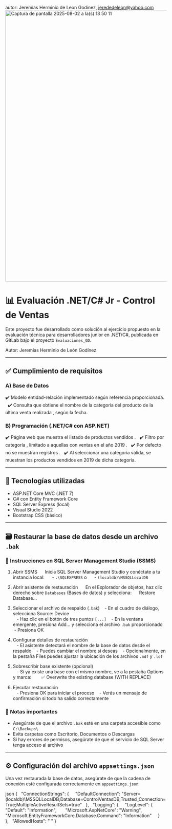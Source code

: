 autor: Jeremías Herminio de Leon Godinez, jerededeleon@yahoo.com
<img width="1679" height="845" alt="Captura de pantalla 2025-08-02 a la(s) 13 50 11" src="https://github.com/user-attachments/assets/16b4c122-943a-489c-9c7d-18d95d0ac0ae" />

# 📊 Evaluación .NET/C\# Jr - Control de Ventas

Este proyecto fue desarrollado como solución al ejercicio propuesto en la evaluación técnica para desarrolladores junior en .NET/C\#, publicada en GitLab bajo el proyecto `Evaluaciones_GD`.

Autor:   Jeremías Herminio de León Godínez  

-----

## ✅ Cumplimiento de requisitos

### A) Base de Datos

✔️ Modelo entidad-relación implementado según referencia proporcionada.  
✔️ Consulta que obtiene el   nombre de la categoría   del producto de la   última venta realizada  , según la fecha.

### B) Programación (.NET/C\# con ASP.NET)

✔️ Página web que muestra el   listado de productos vendidos  .  
✔️ Filtro por   categoría  , limitado a aquellas con ventas en el   año 2019  .  
✔️ Por defecto   no se muestran registros  .  
✔️ Al seleccionar una categoría válida, se muestran los   productos vendidos en 2019   de dicha categoría.

-----

## 🧰 Tecnologías utilizadas

  - ASP.NET Core MVC (.NET 7)
  - C\# con Entity Framework Core
  - SQL Server Express (local)
  - Visual Studio 2022
  - Bootstrap CSS (básico)

-----

## 🗃️ Restaurar la base de datos desde un archivo `.bak`

### 🔁 Instrucciones en SQL Server Management Studio (SSMS)

1.    Abrir SSMS    
       Inicia SQL Server Management Studio y conéctate a tu instancia local:  
       - `.\SQLEXPRESS` o  
       - `(localdb)\MSSQLLocalDB`

2.    Abrir asistente de restauración    
       En el Explorador de objetos, haz clic derecho sobre `Databases` (Bases de datos) y selecciona:  
       Restore Database...

3.  Seleccionar el archivo de respaldo (`.bak`)
       - En el cuadro de diálogo, selecciona   Source: Device  
       - Haz clic en el botón de tres puntos `[...]`
       - En la ventana emergente, presiona   Add...   y selecciona el archivo `.bak` proporcionado
       - Presiona   OK  

4.    Configurar detalles de restauración  
       - El asistente detectará el nombre de la base de datos desde el respaldo
       - Puedes cambiar el nombre si deseas
       - Opcionalmente, en la pestaña   Files   puedes ajustar la ubicación de los archivos `.mdf` y `.ldf`

5.    Sobrescribir base existente (opcional)  
       - Si ya existe una base con el mismo nombre, ve a la pestaña   Options   y marca:  
         ✅   Overwrite the existing database (WITH REPLACE)  

6.    Ejecutar restauración  
       - Presiona   OK   para iniciar el proceso
       - Verás un mensaje de confirmación si todo ha salido correctamente

### 📝 Notas importantes

  - Asegúrate de que el archivo `.bak` esté en una carpeta accesible como `C:\Backups\`  
  - Evita carpetas como Escritorio, Documentos o Descargas  
  - Si hay errores de permisos, asegúrate de que el servicio de SQL Server tenga acceso al archivo

-----

## ⚙️ Configuración del archivo `appsettings.json`

Una vez restaurada la base de datos, asegúrate de que la cadena de conexión esté configurada correctamente en `appsettings.json`:

json
{
  "ConnectionStrings": {
    "DefaultConnection": "Server=(localdb)\\MSSQLLocalDB;Database=ControlVentasDB;Trusted_Connection=True;MultipleActiveResultSets=true"
  },
  "Logging": {
    "LogLevel": {
      "Default": "Information",
      "Microsoft.AspNetCore": "Warning",
      "Microsoft.EntityFrameworkCore.Database.Command": "Information"
    }
  },
  "AllowedHosts": " "
}

